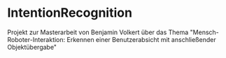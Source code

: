 # IntentionRecognition

Projekt zur Masterarbeit von Benjamin Volkert über das Thema "Mensch-Roboter-Interaktion: Erkennen einer Benutzerabsicht mit anschließender Objektübergabe"